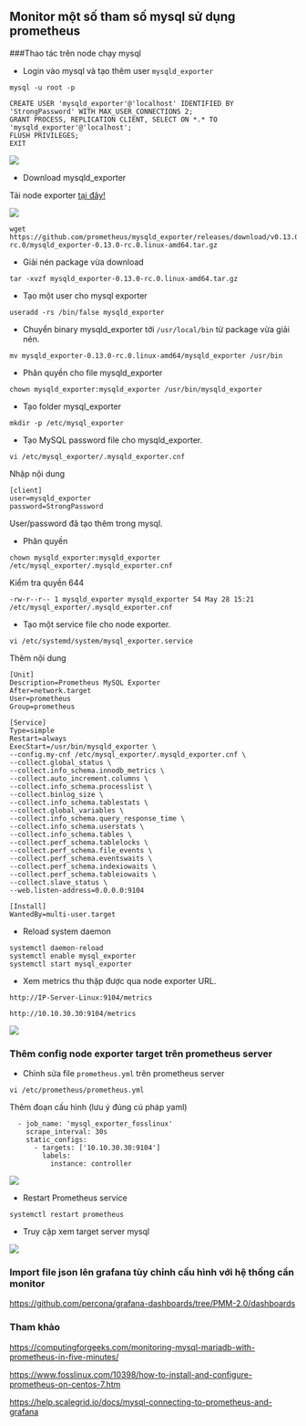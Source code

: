 ## Monitor một số tham số mysql sử dụng prometheus

###Thao tác trên node chạy mysql

- Login vào mysql và tạo thêm user `mysqld_exporter`

```
mysql -u root -p
```

```
CREATE USER 'mysqld_exporter'@'localhost' IDENTIFIED BY 'StrongPassword' WITH MAX_USER_CONNECTIONS 2;
GRANT PROCESS, REPLICATION CLIENT, SELECT ON *.* TO 'mysqld_exporter'@'localhost';
FLUSH PRIVILEGES;
EXIT
```

![](../images/promethues-mysql/Screenshot_1179.png)

- Download mysqld_exporter

Tải node exporter <a href="https://prometheus.io/download/" target="_blank">tại đây!</a>

![](../images/promethues-mysql/Screenshot_1178.png)

```
wget https://github.com/prometheus/mysqld_exporter/releases/download/v0.13.0-rc.0/mysqld_exporter-0.13.0-rc.0.linux-amd64.tar.gz
```

- Giải nén package vừa download

```
tar -xvzf mysqld_exporter-0.13.0-rc.0.linux-amd64.tar.gz
```

- Tạo một user cho mysql exporter

```
useradd -rs /bin/false mysqld_exporter
```

- Chuyển binary mysqld_exporter tới `/usr/local/bin` từ package vừa giải nén.
 
```
mv mysqld_exporter-0.13.0-rc.0.linux-amd64/mysqld_exporter /usr/bin
```

- Phân quyền cho file mysqld_exporter

```
chown mysqld_exporter:mysqld_exporter /usr/bin/mysqld_exporter
```

- Tạo folder mysql_exporter

```
mkdir -p /etc/mysql_exporter
```

- Tạo MySQL password file cho mysqld_exporter.

```
vi /etc/mysql_exporter/.mysqld_exporter.cnf
```

Nhập nội dung

```
[client]
user=mysqld_exporter
password=StrongPassword
```

User/password đã tạo thêm trong mysql.

- Phân quyền

```
chown mysqld_exporter:mysqld_exporter /etc/mysql_exporter/.mysqld_exporter.cnf
```

Kiểm tra quyền 644

```
-rw-r--r-- 1 mysqld_exporter mysqld_exporter 54 May 28 15:21 /etc/mysql_exporter/.mysqld_exporter.cnf
```


- Tạo một service file cho node exporter.

```
vi /etc/systemd/system/mysql_exporter.service
```

Thêm nội dung

```
[Unit]
Description=Prometheus MySQL Exporter
After=network.target
User=prometheus
Group=prometheus

[Service]
Type=simple
Restart=always
ExecStart=/usr/bin/mysqld_exporter \
--config.my-cnf /etc/mysql_exporter/.mysqld_exporter.cnf \
--collect.global_status \
--collect.info_schema.innodb_metrics \
--collect.auto_increment.columns \
--collect.info_schema.processlist \
--collect.binlog_size \
--collect.info_schema.tablestats \
--collect.global_variables \
--collect.info_schema.query_response_time \
--collect.info_schema.userstats \
--collect.info_schema.tables \
--collect.perf_schema.tablelocks \
--collect.perf_schema.file_events \
--collect.perf_schema.eventswaits \
--collect.perf_schema.indexiowaits \
--collect.perf_schema.tableiowaits \
--collect.slave_status \
--web.listen-address=0.0.0.0:9104

[Install]
WantedBy=multi-user.target
```

- Reload system daemon

```
systemctl daemon-reload
systemctl enable mysql_exporter
systemctl start mysql_exporter
```

- Xem metrics thu thập được qua node exporter URL.

```
http://IP-Server-Linux:9104/metrics
```

```
http://10.10.30.30:9104/metrics
```

![](../images/promethues-mysql/Screenshot_1180.png)


### Thêm config node exporter target trên prometheus server

- Chỉnh sửa file `prometheus.yml` trên prometheus server 

```
vi /etc/prometheus/prometheus.yml
```

Thêm đoạn cấu hình (lưu ý đúng cú pháp yaml)

```
  - job_name: 'mysql_exporter_fosslinux'
    scrape_interval: 30s
    static_configs:
      - targets: ['10.10.30.30:9104']
        labels:
          instance: controller
```

![](../images/promethues-mysql/Screenshot_1182.png)

- Restart Prometheus service

```
systemctl restart prometheus
```

- Truy cập xem target server mysql

![](../images/promethues-mysql/Screenshot_1181.png)

### Import file json lên grafana tùy chỉnh cấu hình với hệ thống cần monitor





https://github.com/percona/grafana-dashboards/tree/PMM-2.0/dashboards


### Tham khảo

https://computingforgeeks.com/monitoring-mysql-mariadb-with-prometheus-in-five-minutes/

https://www.fosslinux.com/10398/how-to-install-and-configure-prometheus-on-centos-7.htm

https://help.scalegrid.io/docs/mysql-connecting-to-prometheus-and-grafana











































